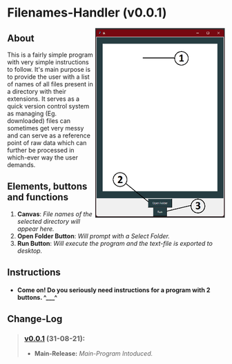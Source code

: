 # Filenames-Handler (v0.0.1)

<img align="right" src="https://github.com/LiT-BRo/Filenames-Handler/blob/main/Misc/Elements.png?raw=true" alt="drawing" width="300"/>

## About
This is a fairly simple program with very simple instructions to follow. It's main purpose is to provide the user with a list of names of all files present in a directory with their extensions. It serves as a quick version control system as managing (Eg. downloaded) files can sometimes get very messy and can serve as a reference point of raw data which can further be processed  in which-ever way the user demands.

## Elements, buttons and functions

1) **Canvas**: *File names of the selected directory will appear here.*
2) **Open Folder Button**: *Will prompt with a Select Folder.*
3) **Run Button**: *Will execute the program and the text-file is exported to desktop.*

## Instructions
- #### **Come on! Do you seriously need instructions for a program with 2 buttons. ^___^**

## Change-Log
> ### [v0.0.1](https://github.com/LiT-BRo/Filenames-Handler/tree/main/(v0.0.1)) (31-08-21):
> -  **Main-Release:** *Main-Program Intoduced.*